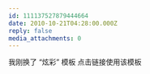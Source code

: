 ```yaml
---
id: 111137527879444664
date: 2010-10-21T04:28:00.000Z
reply: false
media_attachments: 0
---
```


我刚换了 “炫彩” 模板 点击链接使用该模板 ​​​​

